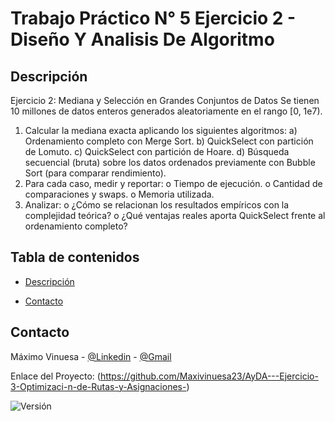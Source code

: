 # Trabajo Práctico N° 5 Ejercicio 2 - Diseño Y Analisis De Algoritmo


## Descripción
Ejercicio 2: Mediana y Selección en Grandes Conjuntos de Datos
Se tienen 10 millones de datos enteros generados aleatoriamente en el rango [0, 1e7).
1. Calcular la mediana exacta aplicando los siguientes algoritmos:
   a) Ordenamiento completo con Merge Sort.
   b) QuickSelect con partición de Lomuto.
   c) QuickSelect con partición de Hoare.
   d) Búsqueda secuencial (bruta) sobre los datos ordenados previamente con Bubble Sort (para
   comparar rendimiento).
2. Para cada caso, medir y reportar:
   o Tiempo de ejecución.
   o Cantidad de comparaciones y swaps.
   o Memoria utilizada.
3. Analizar:
   o ¿Cómo se relacionan los resultados empíricos con la complejidad teórica?
   o ¿Qué ventajas reales aporta QuickSelect frente al ordenamiento completo?

## Tabla de contenidos

- [Descripción](#descripción)

- [Contacto](#contacto)

## Contacto

Máximo Vinuesa - [@Linkedin](https://www.linkedin.com/in/maximo-vinuesa/) - [@Gmail](maxivinuesa23@gmail.com)

Enlace del Proyecto: (https://github.com/Maxivinuesa23/AyDA---Ejercicio-3-Optimizaci-n-de-Rutas-y-Asignaciones-)


![Versión](https://img.shields.io/badge/version-1.1.0-blue.svg)
